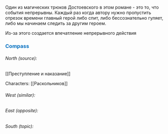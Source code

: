 Один из магических трюков Достоевского в этом романе -  это то, что события непрерывны. Каждый раз когда автору нужно пропустить отрезок времени главный герой либо спит, либо бессознательно гуляет, либо мы начинаем следить за другим героем. 

Из-за этого создается впечатление непрерывного действия




### <span style="color:#0070c0">Compass</span>
###### North (source):
[[Преступление и наказание]]

Characters:
[[Раскольников]]

###### West (similar):


###### East (opposite):


###### South (topic):


